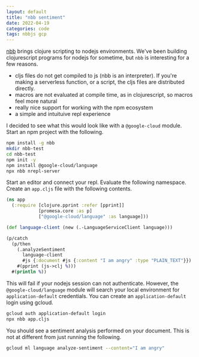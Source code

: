 ```yaml
---
layout: default
title: "nbb sentiment"
date: 2022-04-19
categories: code
tags: nbbjs gcp
---
```


[nbb](https://github.com/babashka/nbb) brings clojure scripting to nodejs environments.  We've been building clojurescript programs for nodejs for sometime, but `nbb` is interesting for a few reasons.

* cljs files do not get compiled to js (nbb is an interpreter).  If you're making a serverless function, or a script, the cljs files are distributed directly.
* macros are not evaluated at compile time, as in clojurescript, so macros feel more natural
* really nice support for working with the npm ecosystem
* a simple and intuituive repl experience

I decided to see what this would look like with a `@google-cloud` module.  Start an npm project with the following.

```bash
npm install -g nbb
mkdir nbb-test
cd nbb-test
npm init -y
npm install @google-cloud/language
npx nbb nrepl-server
```

Start an editor and connect your repl.  Evaluate the following namespace.  Create an `app.cljs` file with the following contents.

```clj
(ns app
  (:require [clojure.pprint :refer [pprint]]
            [promesa.core :as p]
            ["@google-cloud/language" :as language]))

(def language-client (new (.-LanguageServiceClient language)))

(p/catch
  (p/then 
    (.analyzeSentiment 
      language-client 
      #js {:document #js {:content "I am angry" :type "PLAIN_TEXT"}}) 
    #(pprint (js->clj %)))
  #(println %))
```

This will fail if your nodejs session can not authenticate.  However, the `@google-cloud/language` module will search your local environment for `application-default` credentials.  You can create an `application-default` login using gcloud.

```bash
gcloud auth application-default login
npx nbb app.cljs
```

You should see a sentiment analysis performed on your document.  This is not at different from just running the following.

```bash
gcloud ml language analyze-sentiment --content="I am angry" 
```

